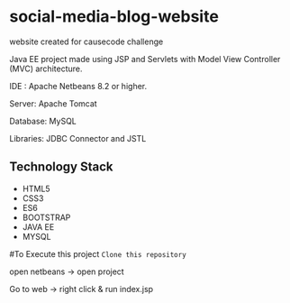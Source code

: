 # social-media-blog-website
website created for causecode challenge 

Java EE project made using JSP and Servlets with Model View Controller (MVC) architecture.


IDE : Apache Netbeans 8.2 or higher.

Server: Apache Tomcat

Database: MySQL

Libraries: JDBC Connector and JSTL

## Technology Stack
* HTML5
* CSS3
* ES6
* BOOTSTRAP
* JAVA EE
* MYSQL

#To Execute this project
```Clone this repository```

open netbeans -> open project 

Go to web -> right click & run index.jsp
